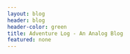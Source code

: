 ```yaml
---
layout: blog
header: blog
header-color: green
title: Adventure Log - An Analog Blog
featured: none
---
```

